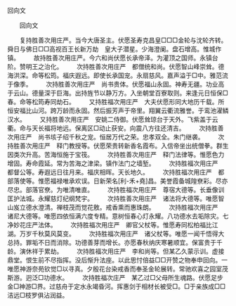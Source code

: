   回向文
　　




　　回向文

　　复持胜善次用庄严。当今大唐圣主。伏愿圣寿克昌皇□□□金轮与沈轮齐转。舜日与佛日□□高视百王长新万劫　皇大子潜星。少海澄阑。盘石增高。惟城作镇。
　　故持胜善次用庄严。今六和尚伏愿长承帝泽。为灌顶之国师。永镇台阶。赞明王之治化。
　　次持胜善次用庄严　都僧统和尚。伏愿智山峰崇耸。德海洪深。命等松筠。福庆遐远。即使长承国宠。永扇慈风。嘉声溢于□中。雅范流于像季。
　　次持胜善次用庄严　尚书贵体。伏愿福山永固。神寿无疆。功业高于云山。德量深于巨海。出持旌节以静万方。入坐朝堂百寮取则。来逢元日恒保□春。命等松筠寿同劫石。
　　又持胜福次用庄严　大夫伏愿形同大地历千载。所恒安福比山河。跨万龄而永固。然后振芳声于帝里。翔翼云衢流雅誉。于鸾池濯鳞汉水。
　　又持胜善次用庄严　安姚二侍御。伏愿耸琼台于天外。飞紫盖于云衢。命与天长福将地远。保离区□动止获安。向震八方往还清吉。
　　次持胜善次用庄严　尚书垓子绍千秋之宠。恒居万代之荣。忠孝双全。朱门继袭。
　　次持胜善次用庄严　释门教授等。伏愿荣贵转新香名霞布。入信帝坐出统僧拳。群生因类次升高。苦海恒施于宝筏。
　　次持胜善次用庄严　释门法律等。惟愿色力增固。寿命霞延。常为苦海之津梁。镇作法门之墙堑。
　　次持胜福次用庄严　都督公等。寿遐远日往月来。福庆相晖。天长地久。
　　次持胜福次用庄严　都部落使等。惟愿福禄唯承欢误。日新荣名[利-禾+堯]昌。美誉霞备城隍尞彩。尽亦尽忠。部落官尞。为唯清唯直。
　　次持胜福次用庄严　尊宿大德等。长垂像训匡护法城。永耀慈灯纪纲梵宇。
　　次持胜善次用庄严　诸法将大德等。唯愿智山岌立德水澄清。禅枝茂而觉花敫。戒香熏而惠珠朗。
　　次持胜福次用庄严　诸尼大德等。唯愿四依恒满六度专精。意树恒春心灯永耀。八功德水去垢除灾。七净妙花庄严法体。
　　次持胜福次用庄严　卿官父杖等。惟愿寿同松柏福比江湖。万岁千秋莫风莫变。
　　次持胜福次用庄严　诸父杖等。唯愿一闻千悟得大总持。罪垢不日而消除。功德善芽而增长。亦愿春秋纳庆寒暑顺宜。保富贵于千龄。演休祥于累劫。
　　次持胜福次用庄严　李和尚等。但某乙久蒙示训。虚接鼎堂。恨生前不尽指挥。没后惭升法座。以此思忖倍益□□开赞之物奉申回向。一唯愿神游奈苑钦觉□以寻真。夕殷花台染戒香而奉圣金轮展转。常驰欢喜之园室茂斯游。迥泛□功德水。
　　次持胜福次庄严　某乙过□父母所生魂路。伏愿足步金□神游□界。过慈舟于定水永竭昏河。挥惠剑于相材长被受□。□于亲族成□□洁远□枝罗俱沾润益。


